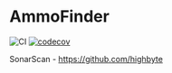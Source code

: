 # AmmoFinder
![CI](https://github.com/steve-gombos/AmmoFinder/workflows/CI/badge.svg)
[![codecov](https://codecov.io/gh/steve-gombos/AmmoFinder/branch/master/graph/badge.svg?token=0VORJ68QBC)](undefined)


SonarScan - https://github.com/highbyte
